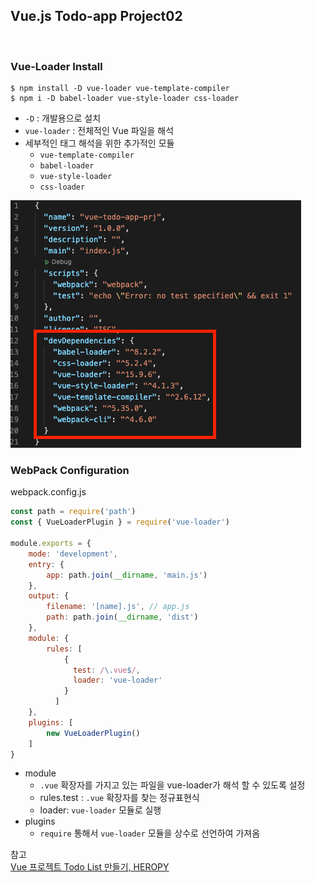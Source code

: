 ## Vue.js Todo-app Project02

<br>

### Vue-Loader Install 
```
$ npm install -D vue-loader vue-template-compiler
$ npm i -D babel-loader vue-style-loader css-loader
```
* `-D` : 개발용으로 설치
* `vue-loader` : 전체적인 Vue 파일을 해석
* 세부적인 태그 해석을 위한 추가적인 모듈
    * `vue-template-compiler`
    * `babel-loader`
    * `vue-style-loader`
    * `css-loader`

![](img/2021-04-19_Vue01.png)
### WebPack Configuration
webpack.config.js
```js
const path = require('path')
const { VueLoaderPlugin } = require('vue-loader')

module.exports = {
    mode: 'development',
    entry: {
        app: path.join(__dirname, 'main.js')
    },
    output: {
        filename: '[name].js', // app.js
        path: path.join(__dirname, 'dist')
    },
    module: {
        rules: [
            {
              test: /\.vue$/,
              loader: 'vue-loader'
            }
          ]
    },
    plugins: [
        new VueLoaderPlugin()
    ]
}
```
* module
    * `.vue` 확장자를 가지고 있는 파일을 vue-loader가 해석 할 수 있도록 설정
    * rules.test : `.vue` 확장자를 찾는 정규표현식
    * loader: `vue-loader` 모듈로 실행
* plugins
    * `require` 통해서 `vue-loader` 모듈을 상수로 선언하여 가져옴





참고 <br>
[Vue 프로젝트 Todo List 만들기, HEROPY](https://github.com/HeropCode/Vue-Todo-app)

